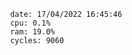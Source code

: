 

                date: 17/04/2022 16:45:46
                cpu: 0.1%
                ram: 19.0%
                cycles: 9060

                         
